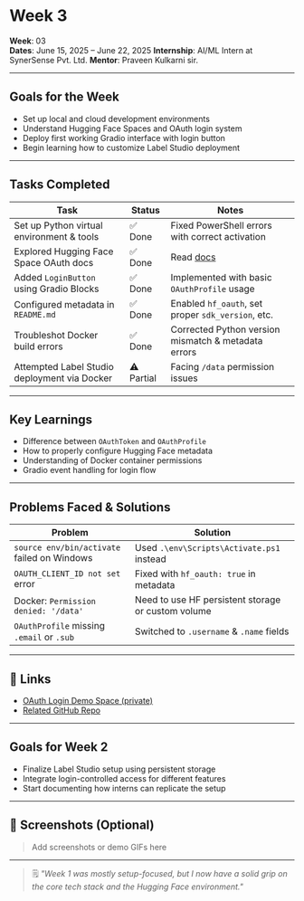 # Week 3 

**Week**: 03  
**Dates**: June 15, 2025 – June 22, 2025 
**Internship**: AI/ML Intern at SynerSense Pvt. Ltd.
**Mentor**: Praveen Kulkarni sir.

---

## Goals for the Week

- Set up local and cloud development environments
- Understand Hugging Face Spaces and OAuth login system
- Deploy first working Gradio interface with login button
- Begin learning how to customize Label Studio deployment

---

## Tasks Completed

| Task                                             | Status  | Notes |
|--------------------------------------------------|---------|-------|
| Set up Python virtual environment & tools        | ✅ Done | Fixed PowerShell errors with correct activation |
| Explored Hugging Face Space OAuth docs           | ✅ Done | Read [docs](https://huggingface.co/docs/hub/spaces-oauth) |
| Added `LoginButton` using Gradio Blocks          | ✅ Done | Implemented with basic `OAuthProfile` usage |
| Configured metadata in `README.md`               | ✅ Done | Enabled `hf_oauth`, set proper `sdk_version`, etc. |
| Troubleshot Docker build errors                  | ✅ Done | Corrected Python version mismatch & metadata errors |
| Attempted Label Studio deployment via Docker     | ⚠️ Partial | Facing `/data` permission issues |

---

## Key Learnings

- Difference between `OAuthToken` and `OAuthProfile`
- How to properly configure Hugging Face metadata
- Understanding of Docker container permissions
- Gradio event handling for login flow

---

## Problems Faced & Solutions

| Problem                                     | Solution                                |
|--------------------------------------------|------------------------------------------|
| `source env/bin/activate` failed on Windows| Used `.\env\Scripts\Activate.ps1` instead |
| `OAUTH_CLIENT_ID not set` error            | Fixed with `hf_oauth: true` in metadata |
| Docker: `Permission denied: '/data'`       | Need to use HF persistent storage or custom volume |
| `OAuthProfile` missing `.email` or `.sub`  | Switched to `.username` & `.name` fields |

---

## 📎 Links

- [OAuth Login Demo Space (private)](https://huggingface.co/spaces/your-username/your-space-name)
- [Related GitHub Repo](https://github.com/your-username/your-project)

---

## Goals for Week 2

- Finalize Label Studio setup using persistent storage
- Integrate login-controlled access for different features
- Start documenting how interns can replicate the setup

---

## 📸 Screenshots (Optional)

> Add screenshots or demo GIFs here

---

> 🗒️ _"Week 1 was mostly setup-focused, but I now have a solid grip on the core tech stack and the Hugging Face environment."_  

